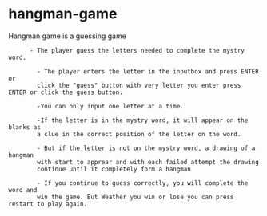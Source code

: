 # hangman-game
Hangman game is a guessing game

          - The player guess the letters needed to complete the mystry word.
          
            - The player enters the letter in the inputbox and press ENTER or
            click the "guess" button with very letter you enter press ENTER or click the guess button.
            
            -You can only input one letter at a time.
        
            -If the letter is in the mystry word, it will appear on the blanks as
            a clue in the correct position of the letter on the word.
        
            - But if the letter is not on the mystry word, a drawing of a hangman
            with start to apprear and with each failed attempt the drawing
            continue until it completely form a hangman
          
            - If you continue to guess correctly, you will complete the word and
            win the game. But Weather you win or lose you can press restart to play again.
